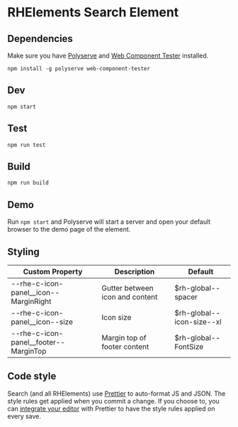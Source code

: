 # RHElements Search Element

## Dependencies

Make sure you have [Polyserve][polyserve] and [Web Component Tester][web-component-tester] installed.

    npm install -g polyserve web-component-tester

## Dev

    npm start

## Test

    npm run test

## Build

    npm run build

## Demo

Run `npm start` and Polyserve will start a server and open your default browser to the demo page of the element.

## Styling

| Custom Property                       | Description                     | Default                        |
|---------------------------------------|---------------------------------|--------------------------------|
| --rhe-c-icon-panel__icon--MarginRight | Gutter between icon and content | $rh-global--spacer             |
| --rhe-c-icon-panel__icon--size        | Icon size                       | $rh-global--icon-size--xl      |
| --rhe-c-icon-panel__footer--MarginTop | Margin top of footer content    | $rh-global--FontSize           |

## Code style

Search (and all RHElements) use [Prettier][prettier] to auto-format JS and JSON.  The style rules get applied when you commit a change.  If you choose to, you can [integrate your editor][prettier-ed] with Prettier to have the style rules applied on every save.

[prettier]: https://github.com/prettier/prettier/
[prettier-ed]: https://github.com/prettier/prettier/#editor-integration
[polyserve]: https://github.com/Polymer/polyserve
[web-component-tester]: https://github.com/Polymer/web-component-tester
